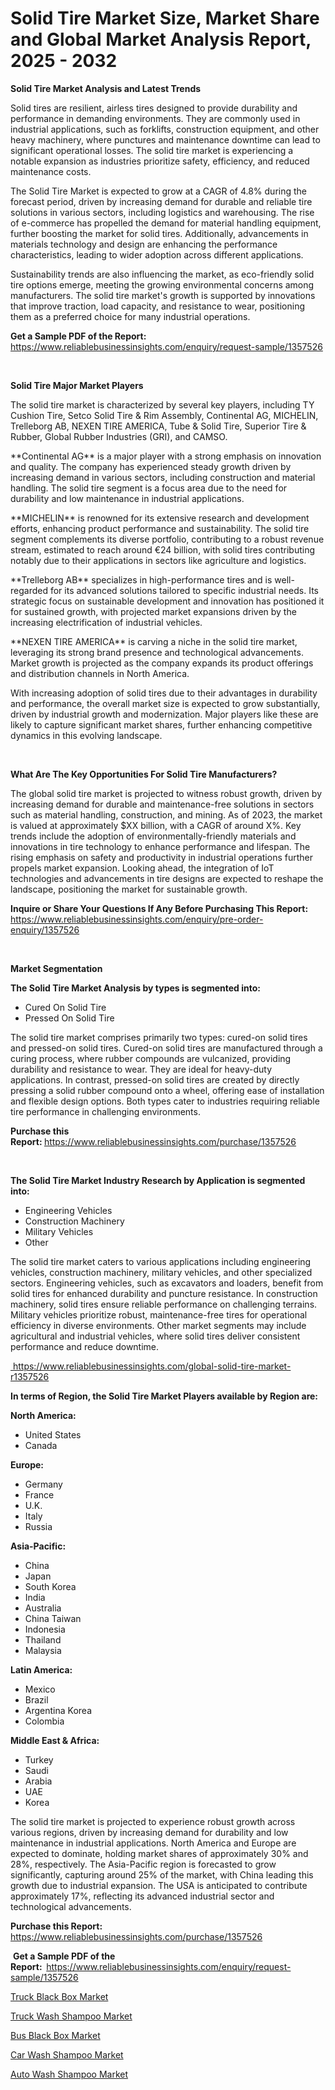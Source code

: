 <p><h1>Solid Tire Market Size, Market Share and Global Market Analysis Report, 2025 - 2032</h1></p><p><strong>Solid Tire Market Analysis and Latest Trends</strong></p>
<p><p>Solid tires are resilient, airless tires designed to provide durability and performance in demanding environments. They are commonly used in industrial applications, such as forklifts, construction equipment, and other heavy machinery, where punctures and maintenance downtime can lead to significant operational losses. The solid tire market is experiencing a notable expansion as industries prioritize safety, efficiency, and reduced maintenance costs.</p><p>The Solid Tire Market is expected to grow at a CAGR of 4.8% during the forecast period, driven by increasing demand for durable and reliable tire solutions in various sectors, including logistics and warehousing. The rise of e-commerce has propelled the demand for material handling equipment, further boosting the market for solid tires. Additionally, advancements in materials technology and design are enhancing the performance characteristics, leading to wider adoption across different applications. </p><p>Sustainability trends are also influencing the market, as eco-friendly solid tire options emerge, meeting the growing environmental concerns among manufacturers. The solid tire market's growth is supported by innovations that improve traction, load capacity, and resistance to wear, positioning them as a preferred choice for many industrial operations.</p></p>
<p><strong>Get a Sample PDF of the Report:&nbsp;</strong> <a href="https://www.reliablebusinessinsights.com/enquiry/request-sample/1357526?utm_campaign=63&utm_medium=2&utm_source=Github&utm_content=ia&utm_term=30032025&utm_id=solid-tire">https://www.reliablebusinessinsights.com/enquiry/request-sample/1357526</a></p>
<p>&nbsp;</p>
<p><strong>Solid Tire Major Market Players</strong></p>
<p><p>The solid tire market is characterized by several key players, including TY Cushion Tire, Setco Solid Tire & Rim Assembly, Continental AG, MICHELIN, Trelleborg AB, NEXEN TIRE AMERICA, Tube & Solid Tire, Superior Tire & Rubber, Global Rubber Industries (GRI), and CAMSO. </p><p>**Continental AG** is a major player with a strong emphasis on innovation and quality. The company has experienced steady growth driven by increasing demand in various sectors, including construction and material handling. The solid tire segment is a focus area due to the need for durability and low maintenance in industrial applications. </p><p>**MICHELIN** is renowned for its extensive research and development efforts, enhancing product performance and sustainability. The solid tire segment complements its diverse portfolio, contributing to a robust revenue stream, estimated to reach around €24 billion, with solid tires contributing notably due to their applications in sectors like agriculture and logistics.</p><p>**Trelleborg AB** specializes in high-performance tires and is well-regarded for its advanced solutions tailored to specific industrial needs. Its strategic focus on sustainable development and innovation has positioned it for sustained growth, with projected market expansions driven by the increasing electrification of industrial vehicles.</p><p>**NEXEN TIRE AMERICA** is carving a niche in the solid tire market, leveraging its strong brand presence and technological advancements. Market growth is projected as the company expands its product offerings and distribution channels in North America.</p><p>With increasing adoption of solid tires due to their advantages in durability and performance, the overall market size is expected to grow substantially, driven by industrial growth and modernization. Major players like these are likely to capture significant market shares, further enhancing competitive dynamics in this evolving landscape.</p></p>
<p>&nbsp;</p>
<p><strong>What Are The Key Opportunities For Solid Tire Manufacturers?</strong></p>
<p><p>The global solid tire market is projected to witness robust growth, driven by increasing demand for durable and maintenance-free solutions in sectors such as material handling, construction, and mining. As of 2023, the market is valued at approximately $XX billion, with a CAGR of around X%. Key trends include the adoption of environmentally-friendly materials and innovations in tire technology to enhance performance and lifespan. The rising emphasis on safety and productivity in industrial operations further propels market expansion. Looking ahead, the integration of IoT technologies and advancements in tire designs are expected to reshape the landscape, positioning the market for sustainable growth.</p></p>
<p><strong>Inquire or Share Your Questions If Any Before Purchasing This Report:</strong> <a href="https://www.reliablebusinessinsights.com/enquiry/pre-order-enquiry/1357526?utm_campaign=63&utm_medium=2&utm_source=Github&utm_content=ia&utm_term=30032025&utm_id=solid-tire">https://www.reliablebusinessinsights.com/enquiry/pre-order-enquiry/1357526</a></p>
<p>&nbsp;</p>
<p><strong>Market Segmentation</strong></p>
<p><strong>The Solid Tire Market Analysis by types is segmented into:</strong></p>
<p><ul><li>Cured On Solid Tire</li><li>Pressed On Solid Tire</li></ul></p>
<p><p>The solid tire market comprises primarily two types: cured-on solid tires and pressed-on solid tires. Cured-on solid tires are manufactured through a curing process, where rubber compounds are vulcanized, providing durability and resistance to wear. They are ideal for heavy-duty applications. In contrast, pressed-on solid tires are created by directly pressing a solid rubber compound onto a wheel, offering ease of installation and flexible design options. Both types cater to industries requiring reliable tire performance in challenging environments.</p></p>
<p><strong>Purchase this Report:&nbsp;</strong><a href="https://www.reliablebusinessinsights.com/purchase/1357526?utm_campaign=63&utm_medium=2&utm_source=Github&utm_content=ia&utm_term=30032025&utm_id=solid-tire">https://www.reliablebusinessinsights.com/purchase/1357526</a></p>
<p>&nbsp;</p>
<p><strong>The Solid Tire Market Industry Research by Application is segmented into:</strong></p>
<p><ul><li>Engineering Vehicles</li><li>Construction Machinery</li><li>Military Vehicles</li><li>Other</li></ul></p>
<p><p>The solid tire market caters to various applications including engineering vehicles, construction machinery, military vehicles, and other specialized sectors. Engineering vehicles, such as excavators and loaders, benefit from solid tires for enhanced durability and puncture resistance. In construction machinery, solid tires ensure reliable performance on challenging terrains. Military vehicles prioritize robust, maintenance-free tires for operational efficiency in diverse environments. Other market segments may include agricultural and industrial vehicles, where solid tires deliver consistent performance and reduce downtime.</p></p>
<p><a href="https://www.reliablebusinessinsights.com/global-solid-tire-market-r1357526?utm_campaign=63&utm_medium=2&utm_source=Github&utm_content=ia&utm_term=30032025&utm_id=solid-tire">&nbsp;https://www.reliablebusinessinsights.com/global-solid-tire-market-r1357526</a></p>
<p><strong>In terms of Region, the Solid Tire Market Players available by Region are:</strong></p>
<p>
    <p> <strong> North America: </strong>
        <ul>
            <li>United States</li>
            <li>Canada</li>
        </ul>
        </p> 
    <p> <strong> Europe: </strong>
        <ul>
            <li>Germany</li>
            <li>France</li>
            <li>U.K.</li>
            <li>Italy</li>
            <li>Russia</li>
        </ul>
        </p> 
    <p> <strong> Asia-Pacific: </strong>
        <ul>
            <li>China</li>
            <li>Japan</li>
            <li>South Korea</li>
            <li>India</li>
            <li>Australia</li>
            <li>China Taiwan</li>
            <li>Indonesia</li>
            <li>Thailand</li>
            <li>Malaysia</li>
        </ul>
        </p> 
    <p> <strong> Latin America: </strong>
        <ul>
            <li>Mexico</li>
            <li>Brazil</li>
            <li>Argentina Korea</li>
            <li>Colombia</li>
        </ul>
        </p> 
    <p> <strong> Middle East & Africa: </strong>
        <ul>
            <li>Turkey</li>
            <li>Saudi</li>
            <li>Arabia</li>
            <li>UAE</li>
            <li>Korea</li>
        </ul>
    </p>
    </p>
<p><p>The solid tire market is projected to experience robust growth across various regions, driven by increasing demand for durability and low maintenance in industrial applications. North America and Europe are expected to dominate, holding market shares of approximately 30% and 28%, respectively. The Asia-Pacific region is forecasted to grow significantly, capturing around 25% of the market, with China leading this growth due to industrial expansion. The USA is anticipated to contribute approximately 17%, reflecting its advanced industrial sector and technological advancements.</p></p>
<p><strong>Purchase this Report: </strong><a href="https://www.reliablebusinessinsights.com/purchase/1357526?utm_campaign=63&utm_medium=2&utm_source=Github&utm_content=ia&utm_term=30032025&utm_id=solid-tire">https://www.reliablebusinessinsights.com/purchase/1357526</a></p>
<p>&nbsp;<strong>Get a Sample PDF of the Report:&nbsp;&nbsp;</strong><a href="https://www.reliablebusinessinsights.com/enquiry/request-sample/1357526?utm_campaign=63&utm_medium=2&utm_source=Github&utm_content=ia&utm_term=30032025&utm_id=solid-tire">https://www.reliablebusinessinsights.com/enquiry/request-sample/1357526</a></p>
<p><strong></strong></p>
<p><p><a href="https://github.com/chlihakwatsi/Market-Research-Report-List-1/blob/main/truck-black-box-market.md?utm_campaign=63&utm_medium=2&utm_source=Github&utm_content=ia&utm_term=30032025&utm_id=solid-tire">Truck Black Box Market</a></p><p><a href="https://github.com/sokurgleyde/Market-Research-Report-List-1/blob/main/truck-wash-shampoo-market.md?utm_campaign=63&utm_medium=2&utm_source=Github&utm_content=ia&utm_term=30032025&utm_id=solid-tire">Truck Wash Shampoo Market</a></p><p><a href="https://github.com/kocssequen/Market-Research-Report-List-1/blob/main/bus-black-box-market.md?utm_campaign=63&utm_medium=2&utm_source=Github&utm_content=ia&utm_term=30032025&utm_id=solid-tire">Bus Black Box Market</a></p><p><a href="https://github.com/rubiogruis0p/Market-Research-Report-List-1/blob/main/car-wash-shampoo-market.md?utm_campaign=63&utm_medium=2&utm_source=Github&utm_content=ia&utm_term=30032025&utm_id=solid-tire">Car Wash Shampoo Market</a></p><p><a href="https://github.com/jemmysolin5k/Market-Research-Report-List-1/blob/main/auto-wash-shampoo-market.md?utm_campaign=63&utm_medium=2&utm_source=Github&utm_content=ia&utm_term=30032025&utm_id=solid-tire">Auto Wash Shampoo Market</a></p></p>